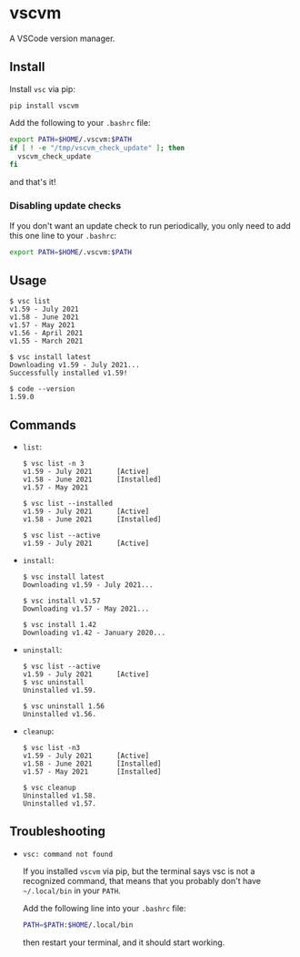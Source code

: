 # vscvm

A VSCode version manager.

## Install

Install `vsc` via pip:

```console
pip install vscvm
```

Add the following to your `.bashrc` file:

```bash
export PATH=$HOME/.vscvm:$PATH
if [ ! -e "/tmp/vscvm_check_update" ]; then
  vscvm_check_update
fi
```

and that's it!

### Disabling update checks

If you don't want an update check to run periodically, you only need to add this one line to your `.bashrc`:

```bash
export PATH=$HOME/.vscvm:$PATH
```

## Usage

```console
$ vsc list
v1.59 - July 2021
v1.58 - June 2021
v1.57 - May 2021
v1.56 - April 2021
v1.55 - March 2021

$ vsc install latest
Downloading v1.59 - July 2021...
Successfully installed v1.59!

$ code --version
1.59.0
```

## Commands

- `list`:

  ```console
  $ vsc list -n 3
  v1.59 - July 2021      [Active]
  v1.58 - June 2021      [Installed]
  v1.57 - May 2021
  ```

  ```console
  $ vsc list --installed
  v1.59 - July 2021      [Active]
  v1.58 - June 2021      [Installed]
  ```

  ```console
  $ vsc list --active
  v1.59 - July 2021      [Active]
  ```

- `install`:

  ```console
  $ vsc install latest
  Downloading v1.59 - July 2021...
  ```

  ```console
  $ vsc install v1.57
  Downloading v1.57 - May 2021...
  ```

  ```console
  $ vsc install 1.42
  Downloading v1.42 - January 2020...
  ```

- `uninstall`:

  ```console
  $ vsc list --active
  v1.59 - July 2021      [Active]
  $ vsc uninstall
  Uninstalled v1.59.
  ```

  ```console
  $ vsc uninstall 1.56
  Uninstalled v1.56.
  ```

- `cleanup`:

  ```console
  $ vsc list -n3
  v1.59 - July 2021      [Active]
  v1.58 - June 2021      [Installed]
  v1.57 - May 2021       [Installed]

  $ vsc cleanup
  Uninstalled v1.58.
  Uninstalled v1.57.
  ```

## Troubleshooting

- `vsc: command not found`

  If you installed `vscvm` via pip, but the terminal says vsc is not a recognized command,
  that means that you probably don't have `~/.local/bin` in your `PATH`.

  Add the following line into your `.bashrc` file:

  ```bash
  PATH=$PATH:$HOME/.local/bin
  ```

  then restart your terminal, and it should start working.

